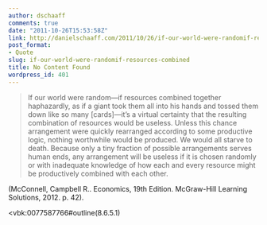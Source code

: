 ```yaml
---
author: dschaaff
comments: true
date: "2011-10-26T15:53:58Z"
link: http://danielschaaff.com/2011/10/26/if-our-world-were-randomif-resources-combined/
post_format:
- Quote
slug: if-our-world-were-randomif-resources-combined
title: No Content Found
wordpress_id: 401
---
```


<blockquote>If our world were random—if resources combined together haphazardly, as if a giant took them all into his hands and tossed them down like so many [cards]—it’s a virtual certainty that the resulting combination of resources would be useless. Unless this chance arrangement were quickly rearranged according to some productive logic, nothing worthwhile would be produced. We would all starve to death. Because only a tiny fraction of possible arrangements serves human ends, any arrangement will be useless if it is chosen randomly or with inadequate knowledge of how each and every resource might be productively combined with each other.</blockquote>





(McConnell, Campbell R.. Economics, 19th Edition. McGraw-Hill Learning Solutions, 2012. p. 42). 




<vbk:0077587766#outline(8.6.5.1)

